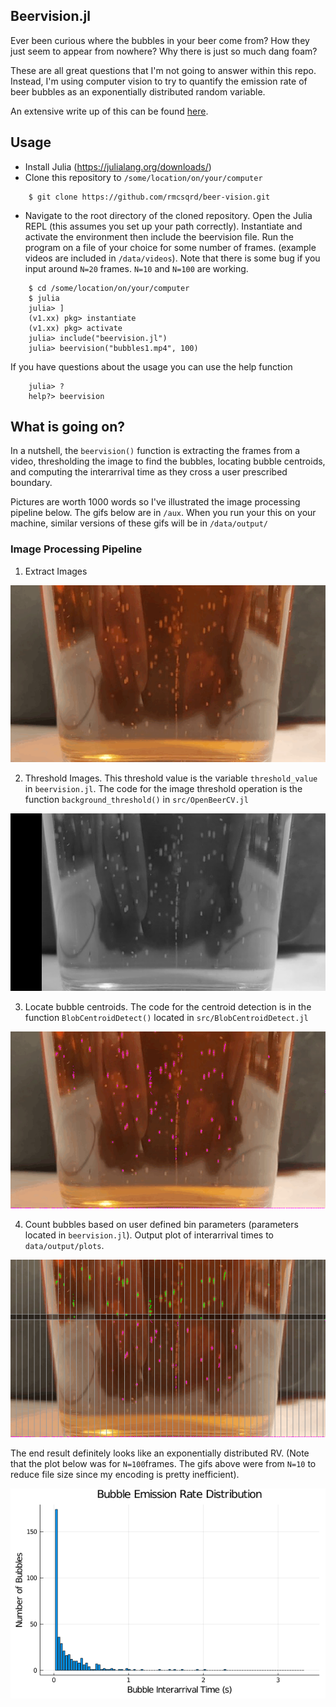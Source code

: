 ## Beervision.jl
Ever been curious where the bubbles in your beer come from? How they just seem to appear from nowhere? Why there is just so much dang foam?  

 These are all great questions that I'm not going to answer within this repo. Instead, I'm using computer vision to try to quantify the emission rate of beer bubbles as an exponentially distributed random variable.  

An extensive write up of this can be found [here](https://riomcmahon.me/portfolio/beervision/).


## Usage
- Install Julia (https://julialang.org/downloads/)
- Clone this repository to `/some/location/on/your/computer`
```
    $ git clone https://github.com/rmcsqrd/beer-vision.git
```
 - Navigate to the root directory of the cloned repository. Open the Julia REPL (this assumes you set up your path correctly). Instantiate and activate the environment then include the beervision file. Run the program on a file of your choice for some number of frames. (example videos are included in `/data/videos`). Note that there is some bug if you input around `N=20` frames. `N=10` and `N=100` are working.
```
    $ cd /some/location/on/your/computer
    $ julia
    julia> ]
    (v1.xx) pkg> instantiate
    (v1.xx) pkg> activate
    julia> include("beervision.jl")
    julia> beervision("bubbles1.mp4", 100)
```
If you have questions about the usage you can use the help function
```
    julia> ?
    help?> beervision
```

## What is going on?

In a nutshell, the `beervision()` function is extracting the frames from a video, thresholding the image to find the bubbles, locating bubble centroids, and computing the interarrival time as they cross a user prescribed boundary.  

Pictures are worth 1000 words so I've illustrated the image processing pipeline below. The gifs below are in `/aux`. When you run your this on your machine, similar versions of these gifs will be in `/data/output/`  

### Image Processing Pipeline

1. Extract Images

![alt text](https://github.com/rmcsqrd/beer-vision/raw/master/aux/output/bubbles1.mp4.gif "Bubbles")

2. Threshold Images. This threshold value is the variable `threshold_value` in `beervision.jl`. The code for the image threshold operation is the function `background_threshold()` in `src/OpenBeerCV.jl`

![alt text](https://github.com/rmcsqrd/beer-vision/raw/master/aux/output/bubbles1.mp4vanity.gif "Bubbles")

3. Locate bubble centroids. The code for the centroid detection is in the function `BlobCentroidDetect()` located in `src/BlobCentroidDetect.jl`

![alt text](https://github.com/rmcsqrd/beer-vision/raw/master/aux/output/bubbles1.mp4centroids.gif "Bubbles")

4. Count bubbles based on user defined bin parameters (parameters located in `beervision.jl`). Output plot of interarrival times to `data/output/plots`. 

![alt text](https://github.com/rmcsqrd/beer-vision/raw/master/aux/output/bubbles1.mp4distdata.gif "Bubbles")


The end result definitely looks like an exponentially distributed RV. (Note that the plot below was for `N=100`frames. The gifs above were from `N=10` to reduce file size since my encoding is pretty inefficient).

![alt text](https://github.com/rmcsqrd/beer-vision/raw/master/aux/output/plots/plot.png "Bubbles")

